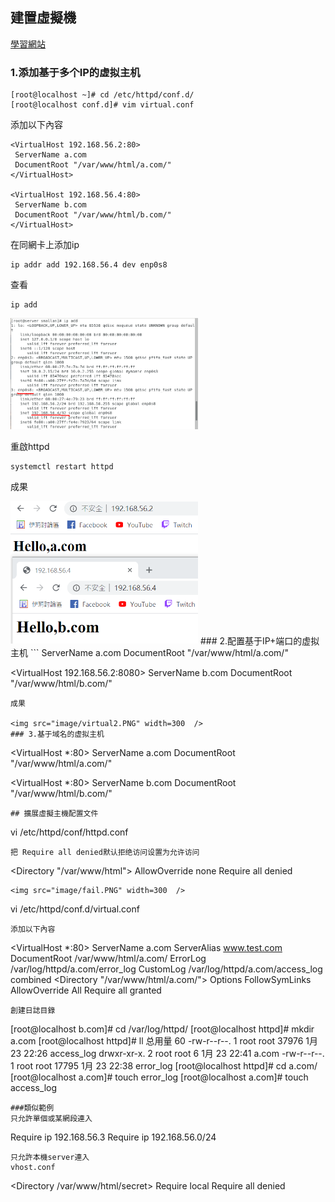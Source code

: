 ## 建置虛擬機
[學習網站](https://blog.csdn.net/tladagio/article/details/80760261)
### 1.添加基于多个IP的虚拟主机
```
[root@localhost ~]# cd /etc/httpd/conf.d/
[root@localhost conf.d]# vim virtual.conf
```
添加以下內容
```
<VirtualHost 192.168.56.2:80>
 ServerName a.com
 DocumentRoot "/var/www/html/a.com/"
</VirtualHost>

<VirtualHost 192.168.56.4:80>
 ServerName b.com
 DocumentRoot "/var/www/html/b.com/"
</VirtualHost>
```
在同網卡上添加ip
```
ip addr add 192.168.56.4 dev enp0s8
```
查看
```
ip add
```
<img src="image/ip_add.PNG" width=300  />

重啟httpd
```
systemctl restart httpd
```

成果

<img src="image/virtual1.PNG" width=300  />
### 2.配置基于IP+端口的虚拟主机
```
<VirtualHost 192.168.56.2:80>
 ServerName a.com
 DocumentRoot "/var/www/html/a.com/"
</VirtualHost>

<VirtualHost 192.168.56.2:8080>
 ServerName b.com
 DocumentRoot "/var/www/html/b.com/"
</VirtualHost>
```
成果

<img src="image/virtual2.PNG" width=300  />
### 3.基于域名的虚拟主机
```
<VirtualHost *:80>
 ServerName a.com
 DocumentRoot "/var/www/html/a.com/"
</VirtualHost>

<VirtualHost *:80>
 ServerName b.com
 DocumentRoot "/var/www/html/b.com/" 
</VirtualHost>
```
## 擴展虛擬主機配置文件
```
vi /etc/httpd/conf/httpd.conf 
```
把 Require all denied默认拒绝访问设置为允许访问
```
<Directory "/var/www/html">
    AllowOverride none
    Require all denied
</Directory>
```
<img src="image/fail.PNG" width=300  />
```
vi /etc/httpd/conf.d/virtual.conf
```
添加以下內容
```
<VirtualHost *:80>
    ServerName a.com
    ServerAlias www.test.com
    DocumentRoot /var/www/html/a.com/
    ErrorLog  /var/log/httpd/a.com/error_log
    CustomLog /var/log/httpd/a.com/access_log combined
    <Directory "/var/www/html/a.com/">
      Options FollowSymLinks
      AllowOverride All
      Require all granted
    </Directory>
</VirtualHost>
```
創建日誌目錄
```
[root@localhost b.com]# cd /var/log/httpd/
[root@localhost httpd]# mkdir a.com
[root@localhost httpd]# ll
总用量 60
-rw-r--r--. 1 root root 37976 1月  23 22:26 access_log
drwxr-xr-x. 2 root root     6 1月  23 22:41 a.com
-rw-r--r--. 1 root root 17795 1月  23 22:38 error_log
[root@localhost httpd]# cd a.com/
[root@localhost a.com]# touch error_log
[root@localhost a.com]# touch access_log
```
###類似範例
只允許單個或某網段連入
```
Require ip 192.168.56.3
Require ip 192.168.56.0/24
```
只允許本機server連入
vhost.conf
```
<Directory /var/www/html/secret>
    Require local
    Require all denied
</Directory>
```